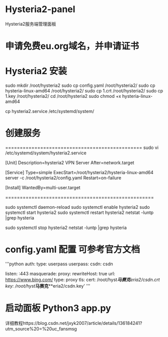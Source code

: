 # Hysteria2-panel
Hysteria2服务端管理面板
# 申请免费eu.org域名，并申请证书

# Hysteria2 安装
sudo mkdir /root/hysteria2
sudo cp config.yaml /root/hysteria2/
sudo cp hysteria-linux-amd64 /root/hysteria2/
sudo cp 1.crt /root/hysteria2/
sudo cp 1.key /root/hysteria2/
cd /root/hysteria2
sudo chmod +x hysteria-linux-amd64

cp  hysteria2.service /etc/systemd/system/

# 创建服务
===============================================
sudo vi /etc/systemd/system/hysteria2.service

[Unit]
Description=hysteria2 VPN Server
After=network.target

[Service]
Type=simple
ExecStart=/root/hysteria2/hysteria-linux-amd64 server -c /root/hysteria2/config.yaml
Restart=on-failure

[Install]
WantedBy=multi-user.target

===================================================

sudo systemctl daemon-reload
sudo systemctl enable hysteria2
sudo systemctl start hysteria2
sudo systemctl restart hysteria2
netstat -luntp |grep hysteria


sudo systemctl stop hysteria2
netstat -luntp |grep hysteria
# config.yaml 配置  可参考官方文档
'''python
auth:
  type: userpass
  userpass:
    csdn: csdn
 
listen: :443
masquerade:
  proxy:
    rewriteHost: true
    url: https://www.bing.com/
  type: proxy
tls:
  cert: /root/hyst*****马赛克******eria2/csdn.crt
  key: /root/hyst*****马赛克******eria2/csdn.key'
'''

# 启动面板 Python3 app.py 
详细教程https://blog.csdn.net/jxyk2007/article/details/136184241?utm_source%20=%20uc_fansmsg
